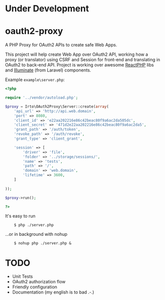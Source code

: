# Under Development

# oauth2-proxy
A PHP Proxy for OAuth2 APIs to create safe Web Apps.

This project will help create Web App over OAuth2 API, working how a proxy (or translator) using CSRF and Session for front-end and translating in OAuth2 to back-end API. Project is working over awesome [ReactPHP](https://github.com/reactphp) libs and [Illuminate](https://github.com/laravel/framework) (from Laravel) components.

Example ```example\server.php```:
```php
<?php

require '../vendor/autoload.php';

$proxy = Irto\OAuth2Proxy\Server::create(array(
    'api_url' => 'http://api.web.domain',
    'port' => 8080,
    'client_id' => 'e22aa202216e86c42beac80f9a6ac2da505dc',
    'client_secret' => '471d2e22aa202216e86c42beac80f9a6ac2da5',
    'grant_path' => '/auth/token',
    'revoke_path' => '/auth/revoke',
    'grant_type' => 'client_grant',

    'session' => [
        'driver' => 'file',
        'folder' => '../storage/sessions/',
        'name' => 'tests',
        'path' => '/',
        'domain' => 'web.domain',
        'lifetime' => 3600,
    ]
        
));

$proxy->run();

?>
```

It's easy to run

```
    $ php ./server.php
```

...or in background with nohup

```
    $ nohup php ./server.php &
```

# TODO

* Unit Tests
* OAuth2 authorization flow
* Friendly configuration
* Documentation (my english is to bad .-.) 